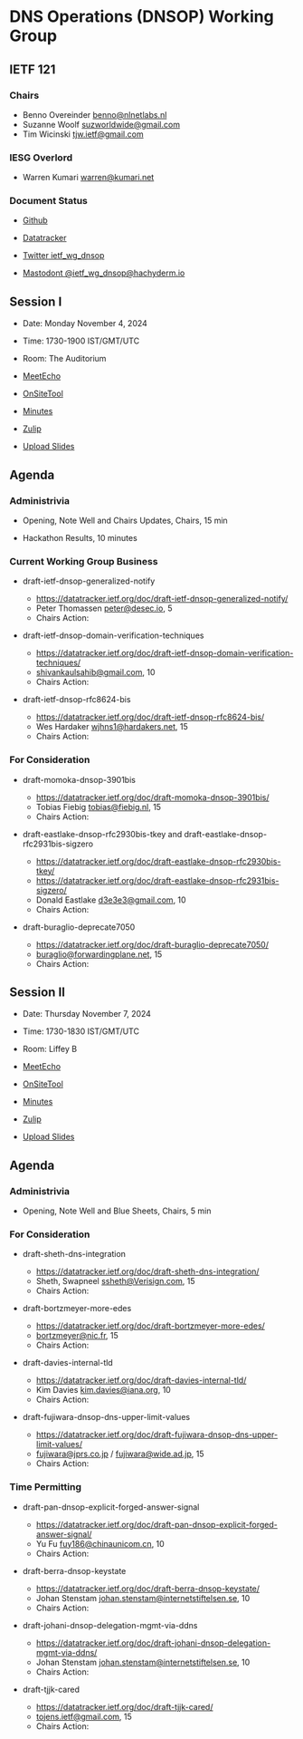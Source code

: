 # DNS Operations (DNSOP) Working Group

## IETF 121

### Chairs

* Benno Overeinder [benno@nlnetlabs.nl](benno@nlnetlabs.nl)
* Suzanne Woolf [suzworldwide@gmail.com](suzworldwide@gmail.com)
* Tim Wicinski [tjw.ietf@gmail.com](tjw.ietf@gmail.com)

### IESG Overlord

* Warren Kumari [warren@kumari.net](warren@kumari.net)

### Document Status

* [Github](https://github.com/ietf-wg-dnsop/wg-materials/blob/main/dnsop-document-status.md)
* [Datatracker](https://datatracker.ietf.org/wg/dnsop/documents/)

* [Twitter ietf_wg_dnsop](https://twitter.com/ietf_wg_dnsop)
* [Mastodont @ietf_wg_dnsop@hachyderm.io](https://hachyderm.io/@ietf_wg_dnsop)


## Session I

* Date: Monday November 4, 2024
* Time: 1730-1900 IST/GMT/UTC
* Room: The Auditorium

* [MeetEcho](https://meetings.conf.meetecho.com/ietf121/?session=33348)
* [OnSiteTool](https://meetings.conf.meetecho.com/onsite121/?session=33348)

* [Minutes](https://notes.ietf.org/notes-ietf-121-dnsop)
* [Zulip](https://zulip.ietf.org/#narrow/stream/dnsop)
* [Upload Slides](https://datatracker.ietf.org/meeting/121/session/33348/propose_slides)

## Agenda

### Administrivia

* Opening, Note Well and Chairs Updates, Chairs, 15 min

* Hackathon Results, 10 minutes

### Current Working Group Business

*   draft-ietf-dnsop-generalized-notify
    - https://datatracker.ietf.org/doc/draft-ietf-dnsop-generalized-notify/
    - Peter Thomassen <peter@desec.io>, 5
    - Chairs Action:

*   draft-ietf-dnsop-domain-verification-techniques
    - https://datatracker.ietf.org/doc/draft-ietf-dnsop-domain-verification-techniques/
    - shivankaulsahib@gmail.com, 10
    - Chairs Action:

*   draft-ietf-dnsop-rfc8624-bis
    - https://datatracker.ietf.org/doc/draft-ietf-dnsop-rfc8624-bis/
    - Wes Hardaker <wjhns1@hardakers.net>, 15
    - Chairs Action:

### For Consideration

*   draft-momoka-dnsop-3901bis
    - https://datatracker.ietf.org/doc/draft-momoka-dnsop-3901bis/
    - Tobias Fiebig <tobias@fiebig.nl>, 15
    - Chairs Action:

*   draft-eastlake-dnsop-rfc2930bis-tkey and draft-eastlake-dnsop-rfc2931bis-sigzero
    - https://datatracker.ietf.org/doc/draft-eastlake-dnsop-rfc2930bis-tkey/
    - https://datatracker.ietf.org/doc/draft-eastlake-dnsop-rfc2931bis-sigzero/
    - Donald Eastlake <d3e3e3@gmail.com>, 10
    - Chairs Action:

*   draft-buraglio-deprecate7050
    - https://datatracker.ietf.org/doc/draft-buraglio-deprecate7050/
    - buraglio@forwardingplane.net, 15
    - Chairs Action:


## Session II

* Date: Thursday November 7, 2024
* Time: 1730-1830 IST/GMT/UTC
* Room: Liffey B

* [MeetEcho](https://meetings.conf.meetecho.com/ietf121/?session=33349)
* [OnSiteTool](https://meetings.conf.meetecho.com/onsite121/?session=33349)

* [Minutes](https://notes.ietf.org/notes-ietf-121-dnsop)
* [Zulip](https://zulip.ietf.org/#narrow/stream/dnsop)
* [Upload Slides](https://datatracker.ietf.org/meeting/121/session/33349/propose_slides)

## Agenda

### Administrivia

* Opening, Note Well and Blue Sheets, Chairs, 5 min

### For Consideration

*   draft-sheth-dns-integration
    - https://datatracker.ietf.org/doc/draft-sheth-dns-integration/
    - Sheth, Swapneel <ssheth@Verisign.com>, 15
    - Chairs Action:

*   draft-bortzmeyer-more-edes
    - https://datatracker.ietf.org/doc/draft-bortzmeyer-more-edes/
    - bortzmeyer@nic.fr, 15
    - Chairs Action:

*   draft-davies-internal-tld
    - https://datatracker.ietf.org/doc/draft-davies-internal-tld/
    - Kim Davies <kim.davies@iana.org>, 10
    - Chairs Action:

*   draft-fujiwara-dnsop-dns-upper-limit-values
    - https://datatracker.ietf.org/doc/draft-fujiwara-dnsop-dns-upper-limit-values/
    - fujiwara@jprs.co.jp / fujiwara@wide.ad.jp, 15
    - Chairs Action:

### Time Permitting

*   draft-pan-dnsop-explicit-forged-answer-signal
    - https://datatracker.ietf.org/doc/draft-pan-dnsop-explicit-forged-answer-signal/
    - Yu Fu <fuy186@chinaunicom.cn>, 10
    - Chairs Action:

*   draft-berra-dnsop-keystate
    - https://datatracker.ietf.org/doc/draft-berra-dnsop-keystate/
    - Johan Stenstam <johan.stenstam@internetstiftelsen.se>, 10
    - Chairs Action:

*   draft-johani-dnsop-delegation-mgmt-via-ddns
    - https://datatracker.ietf.org/doc/draft-johani-dnsop-delegation-mgmt-via-ddns/
    - Johan Stenstam <johan.stenstam@internetstiftelsen.se>, 10
    - Chairs Action:

*   draft-tjjk-cared
    - https://datatracker.ietf.org/doc/draft-tjjk-cared/
    - tojens.ietf@gmail.com, 15
    - Chairs Action:

